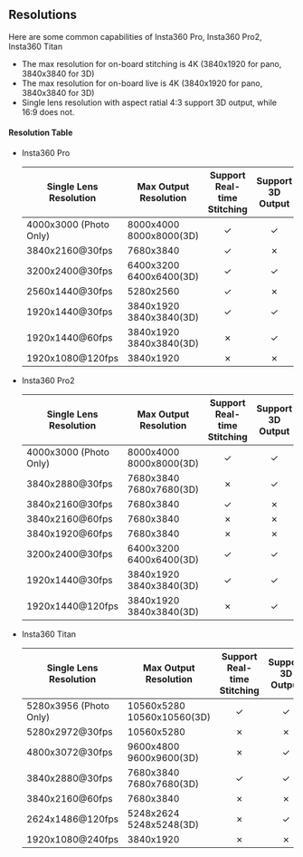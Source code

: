 ## Resolutions

Here are some common capabilities of  Insta360 Pro, Insta360 Pro2, Insta360 Titan

- The max resolution for on-board stitching is 4K (3840x1920 for pano, 3840x3840 for 3D)
- The max resolution for on-board live is 4K (3840x1920 for pano, 3840x3840 for 3D)
- Single lens resolution with aspect ratial 4:3 support 3D output, while 16:9 does not.



#### Resolution Table

- Insta360 Pro

  | Single Lens Resolution | Max Output Resolution        | Support Real-time Stitching | Support 3D Output | Single Lens Bitrate |
  | ---------------------- | ---------------------------- | :-------------------------: | :---------------: | ------------------- |
  | 4000x3000 (Photo Only) | 8000x4000<br />8000x8000(3D) |              ✓              |         ✓         |                     |
  | 3840x2160@30fps        | 7680x3840                    |              ✓              |         ✗         | 1~40Mbps            |
  | 3200x2400@30fps        | 6400x3200<br />6400x6400(3D) |              ✓              |         ✓         | 1~40Mbps            |
  | 2560x1440@30fps        | 5280x2560                    |              ✓              |         ✗         | 1~40Mbps            |
  | 1920x1440@30fps        | 3840x1920<br />3840x3840(3D) |              ✓              |         ✓         | 1~40Mbps            |
  | 1920x1440@60fps        | 3840x1920<br />3840x3840(3D) |              ✗              |         ✓         | 1~40Mbps            |
  | 1920x1080@120fps       | 3840x1920                    |              ✗              |         ✗         | 1~40Mbps            |
  

  
- Insta360 Pro2

  | Single Lens Resolution | Max Output Resolution        | Support Real-time Stitching | Support 3D Output | Support HDR | Single Lens Bitrate |
  | ---------------------- | ------------------------------- | :---------------------: | :---------------: | :---------: | --------- |
  | 4000x3000 (Photo Only) | 8000x4000<br />8000x8000(3D) |              ✓              |         ✓         |      ✗      | -         |
  | 3840x2880@30fps        | 7680x3840<br />7680x7680(3D) |              ✗              |         ✓         |      ✓      | 1~120Mbps |
  | 3840x2160@30fps        | 7680x3840 |              ✓              |         ✗         |      ✗      | 1~120Mbps |
  | 3840x2160@60fps        | 7680x3840 |              ✗              |         ✗         |      ✗      | 1~120Mbps |
  | 3840x1920@60fps        | 7680x3840 |              ✗              |         ✗         |      ✗      | 1~120Mbps |
  | 3200x2400@30fps        | 6400x3200<br />6400x6400(3D) |              ✓              |         ✓         |      ✗      | 1~120Mbps |
  | 1920x1440@30fps        | 3840x1920<br />3840x3840(3D) |              ✓              |         ✓         |      ✗      | 1~120Mbps |
  | 1920x1440@120fps       | 3840x1920<br />3840x3840(3D) |              ✗              |         ✓         |      ✗      | 1~120Mbps |

  

- Insta360 Titan

  | Single Lens Resolution | Max Output Resolution           | Support Real-time Stitching | Support 3D Output | Single Lens Bitrate |
  | ---------------------- | ------------------------------- | :-------------------------: | :---------------: | ------------------- |
  | 5280x3956 (Photo Only) | 10560x5280<br />10560x10560(3D) |              ✓              |         ✓         |                     |
  | 5280x2972@30fps        | 10560x5280                      |              ✗              |         ✗         | 1~180Mbps           |
  | 4800x3072@30fps        | 9600x4800<br />9600x9600(3D)    |              ✗              |         ✓         | 1~180Mbps           |
  | 3840x2880@30fps        | 7680x3840<br />7680x7680(3D)    |              ✓              |         ✓         | 1~180Mbps           |
  | 3840x2160@60fps        | 7680x3840                       |              ✗              |         ✗         | 1~180Mbps           |
  | 2624x1486@120fps       | 5248x2624<br />5248x5248(3D)    |              ✗              |         ✓         | 1~180Mbps           |
  | 1920x1080@240fps       | 3840x1920                       |              ✗              |         ✗         | 1~180Mbps           |